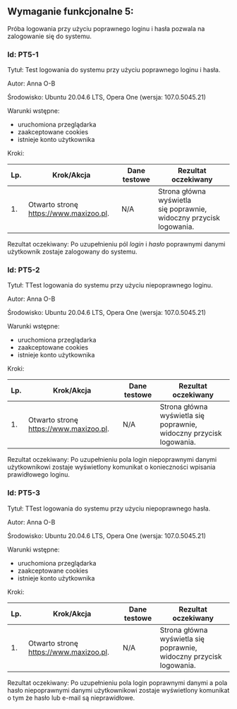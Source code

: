 ## Wymaganie funkcjonalne 5:
Próba logowania przy użyciu poprawnego loginu i hasła pozwala na zalogowanie się do systemu.

### Id: PT5-1

Tytuł: Test logowania do systemu przy użyciu poprawnego loginu i hasła.

Autor: Anna O-B

Środowisko: Ubuntu 20.04.6 LTS, Opera One (wersja: 107.0.5045.21)

Warunki wstępne:

- uruchomiona przeglądarka
- zaakceptowane cookies
- istnieje konto użytkownika

Kroki:

| Lp. | Krok/Akcja | Dane testowe | Rezultat oczekiwany |
| --- | ---------- | ------------ | ------------------- |
| 1.  | Otwarto stronę https://www.maxizoo.pl. | N/A | Strona główna wyświetla się poprawnie, widoczny przycisk logowania. | 2. | Kliknięto przycisk logowania | N/A | Strona logowania otwiera się poprawnie. | 3. | Wpisano dane w pole login. | mojmail@jakisserwer.pl | Pole login uzupełnione. | 4. | Wpisano dane w pole hasło. | jakieshaslo | Pole hasło uzupełnione. | 5. | Naciśnięto przycisk *zaloguj się*. | N/A | Użytkownik zostaje zalogowany do systemu. |

Rezultat oczekiwany:
Po uzupełnieniu pól *login* i *hasło* poprawnymi danymi użytkownik zostaje zalogowany do systemu.

### Id: PT5-2

Tytuł: TTest logowania do systemu przy użyciu niepoprawnego loginu.

Autor: Anna O-B

Środowisko: Ubuntu 20.04.6 LTS, Opera One (wersja: 107.0.5045.21)

Warunki wstępne:

- uruchomiona przeglądarka
- zaakceptowane cookies
- istnieje konto użytkownika

Kroki:

| Lp. | Krok/Akcja | Dane testowe | Rezultat oczekiwany |
| --- | ---------- | ------------ | ------------------- |
| 1.  | Otwarto stronę https://www.maxizoo.pl. | N/A | Strona główna wyświetla się poprawnie, widoczny przycisk logowania. | 2. | Kliknięto przycisk logowania | N/A | Strona logowania otwiera się poprawnie. | 3. | Wpisano dane w pole login. | mojmail#jakisserwer.pl | Pole login uzupełnione, przy przejściu do pola *hasło* pojawia się komunikat *Wpisz prawidłowy login*. |

Rezultat oczekiwany:
Po uzupełnieniu pola login niepoprawnymi danymi użytkownikowi zostaje wyświetlony komunikat o konieczności wpisania prawidłowego loginu.

### Id: PT5-3

Tytuł: TTest logowania do systemu przy użyciu niepoprawnego hasła.

Autor: Anna O-B

Środowisko: Ubuntu 20.04.6 LTS, Opera One (wersja: 107.0.5045.21)

Warunki wstępne:

- uruchomiona przeglądarka
- zaakceptowane cookies
- istnieje konto użytkownika

Kroki:

| Lp. | Krok/Akcja | Dane testowe | Rezultat oczekiwany |
| --- | ---------- | ------------ | ------------------- |
| 1.  | Otwarto stronę https://www.maxizoo.pl. | N/A | Strona główna wyświetla się poprawnie, widoczny przycisk logowania. | 2. | Kliknięto przycisk logowania | N/A | Strona logowania otwiera się poprawnie. | 3. | Wpisano dane w pole login. | mojmail@jakisserwer.pl | Pole login uzupełnione. | 4. | Wpisano dane w pole hasło. | blablabla | Pole hasło uzupełnione. | 5. | Naciśnięto przycisk *zaloguj się*. | N/A | Użytkownikowi zostaje wyświetlony komunikat *Hasło lub e-mail są nieprawidłowe*. |

Rezultat oczekiwany:
Po uzupełnieniu pola login poprawnymi danymi a pola hasło niepoprawnymi danymi użytkownikowi zostaje wyświetlony komunikat o tym że hasło lub e-mail są nieprawidłowe.
